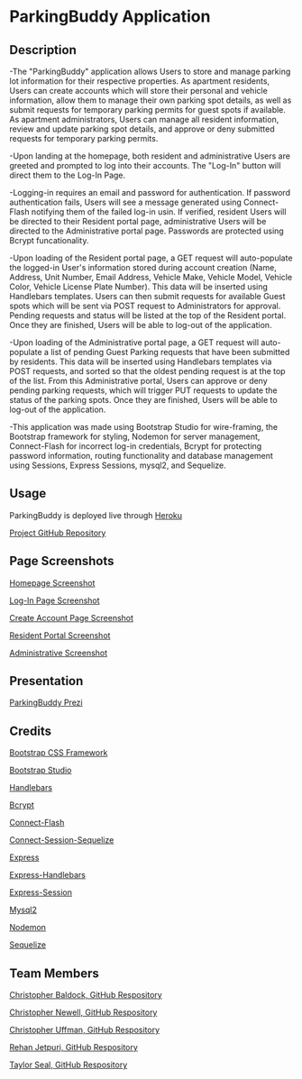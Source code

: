 # ParkingBuddy Application

## Description

-The "ParkingBuddy" application allows Users to store and manage parking lot information for their respective properties. As apartment residents, Users can create accounts which will store their personal and vehicle information, allow them to manage their own parking spot details, as well as submit requests for temporary parking permits for guest spots if available. As apartment administrators, Users can manage all resident information, review and update parking spot details, and approve or deny submitted requests for temporary parking permits. 

-Upon landing at the homepage, both resident and administrative Users are greeted and prompted to log into their accounts. The "Log-In" button will direct them to the Log-In Page. 

-Logging-in requires an email and password for authentication. If password authentication fails, Users will see a message generated using Connect-Flash notifying them of the failed log-in usin. If verified, resident Users will be directed to their Resident portal page, administrative Users will be directed to the Administrative portal page. Passwords are protected using Bcrypt funcationality.

-Upon loading of the Resident portal page, a GET request will auto-populate the logged-in User's information stored during account creation (Name, Address, Unit Number, Email Address, Vehicle Make, Vehicle Model, Vehicle Color, Vehicle License Plate Number). This data will be inserted using Handlebars templates. Users can then submit requests for available Guest spots which will be sent via POST request to Administrators for approval. Pending requests and status will be listed at the top of the Resident portal. Once they are finished, Users will be able to log-out of the application.

-Upon loading of the Administrative portal page, a GET request will auto-populate a list of pending Guest Parking requests that have been submitted by residents. This data will be inserted using Handlebars templates via POST requests, and sorted so that the oldest pending request is at the top of the list. From this Administrative portal, Users can approve or deny pending parking requests, which will trigger PUT requests to update the status of the parking spots. Once they are finished, Users will be able to log-out of the application.

-This application was made using Bootstrap Studio for wire-framing, the Bootstrap framework for styling, Nodemon for server management, Connect-Flash for incorrect log-in credentials, Bcrypt for protecting password information, routing functionality and database management using Sessions, Express Sessions, mysql2, and Sequelize.

## Usage

ParkingBuddy is deployed live through [Heroku](https://serene-cove-30368.herokuapp.com/)

[Project GitHub Repository](https://github.com/SMU-CodingBootcamp-Project2/ParkingBuddy)

## Page Screenshots

[Homepage Screenshot](public/images/ParkingBuddyHPScreenShot.png)

[Log-In Page Screenshot](public/images/ParkingBuddyLogInScreenShot.png)

[Create Account Page Screenshot](public/images/ParkingBuddyCreateScreenshot.png)

[Resident Portal Screenshot](public/images/ParkingBuddyUserScreenShot.png)

[Administrative Screenshot](public/images/ParkingBuddyAdminScreenShot.png)

## Presentation

[ParkingBuddy Prezi](https://prezi.com/view/fqZcOHlV6YtWwK6zb3Fa/)

## Credits

[Bootstrap CSS Framework](https://getbootstrap.com/docs/5.3/getting-started/introduction/)

[Bootstrap Studio](https://bootstrapstudio.io/)

[Handlebars](https://handlebarsjs.com/)

[Bcrypt](https://www.npmjs.com/package/bcrypt)

[Connect-Flash](https://www.npmjs.com/package/connect-flash)

[Connect-Session-Sequelize](https://www.npmjs.com/package/connect-session-sequelize)

[Express](https://expressjs.com/en/api.html)

[Express-Handlebars](https://www.npmjs.com/package/express-handlebars)

[Express-Session](https://www.npmjs.com/package/express-session)

[Mysql2](https://www.npmjs.com/package/mysql2)

[Nodemon](https://www.npmjs.com/package/nodemon)

[Sequelize](https://sequelize.org/)

## Team Members

[Christopher Baldock, GitHub Respository](https://github.com/CBaldock2)

[Christopher Newell, GitHub Respository](https://github.com/Arms-like-trees)

[Christopher Uffman, GitHub Respository](https://github.com/anuffisenough)

[Rehan Jetpuri, GitHub Respository](https://github.com/RehanJet)

[Taylor Seal, GitHub Respository](https://github.com/Sealcakes)